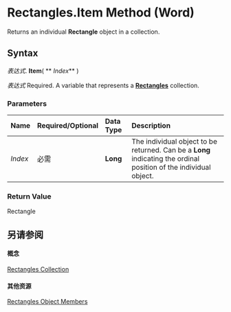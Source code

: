 
# Rectangles.Item Method (Word)

Returns an individual  **Rectangle** object in a collection.


## Syntax

 _表达式_. **Item**( ** _Index_** )

 _表达式_ Required. A variable that represents a **[Rectangles](c1de5e7f-13b1-e35a-d9f1-9a8f1246e2e5.md)** collection.


### Parameters



|**Name**|**Required/Optional**|**Data Type**|**Description**|
|:-----|:-----|:-----|:-----|
| _Index_|必需|**Long**|The individual object to be returned. Can be a  **Long** indicating the ordinal position of the individual object.|

### Return Value

Rectangle


## 另请参阅


#### 概念


[Rectangles Collection](c1de5e7f-13b1-e35a-d9f1-9a8f1246e2e5.md)
#### 其他资源


[Rectangles Object Members](http://msdn.microsoft.com/library/d517959a-7551-e5d3-d732-31b2124b3e4f%28Office.15%29.aspx)